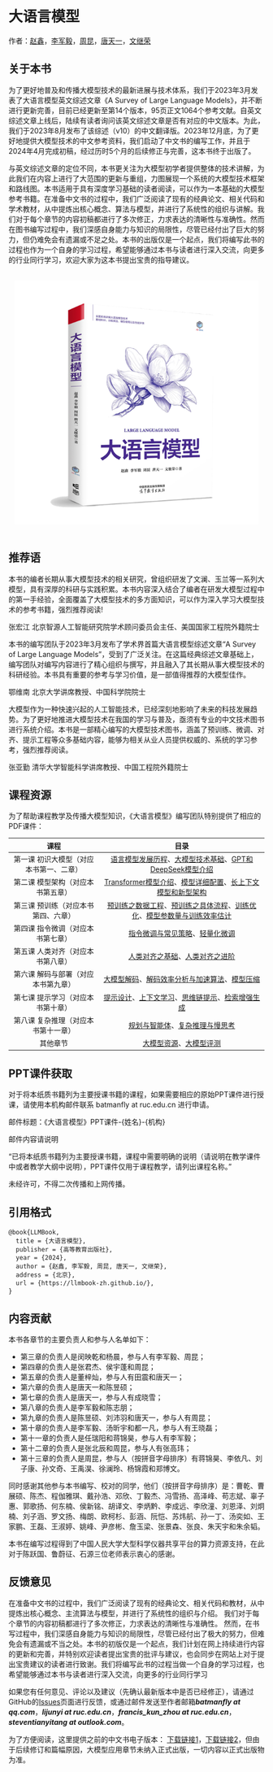 

# 大语言模型
作者：[赵鑫](<http://aibox.ruc.edu.cn/>)，[李军毅](<https://lijunyi.tech/>)，[周昆](<https://lancelot39.github.io/>)，[唐天一](<https://steventang1998.github.io/>)，[文继荣](<https://gsai.ruc.edu.cn/jrwen>)  

## 关于本书

为了更好地普及和传播大模型技术的最新进展与技术体系，我们于2023年3月发表了大语言模型英文综述文章《A Survey of Large Language Models》，并不断进行更新完善，目前已经更新至第14个版本，95页正文1064个参考文献。自英文综述文章上线后，陆续有读者询问该英文综述文章是否有对应的中文版本。为此，我们于2023年8月发布了该综述（v10）的中文翻译版。2023年12月底，为了更好地提供大模型技术的中文参考资料，我们启动了中文书的编写工作，并且于2024年4月完成初稿，经过历时5个月的后续修正与完善，这本书终于出版了。

与英文综述文章的定位不同，本书更关注为大模型初学者提供整体的技术讲解，为此我们在内容上进行了大范围的更新与重组，力图展现一个系统的大模型技术框架和路线图。本书适用于具有深度学习基础的读者阅读，可以作为一本基础的大模型参考书籍。在准备中文书的过程中，我们广泛阅读了现有的经典论文、相关代码和学术教材，从中提炼出核心概念、算法与模型，并进行了系统性的组织与讲解。我们对于每个章节的内容初稿都进行了多次修正，力求表达的清晰性与准确性。然而在图书编写过程中，我们深感自身能力与知识的局限性，尽管已经付出了巨大的努力，但仍难免会有遗漏或不足之处。本书的出版仅是一个起点，我们将编写此书的过程也作为一个自身的学习过程，希望能够通过本书与读者进行深入交流，向更多的行业同行学习，欢迎大家为这本书提出宝贵的指导建议。


<br>
<div align="center">
  <a href="https://item.jd.com/14901508.html" target="_blank">
    <img src="cover-re.png" width="480" height="480">
  </a>
</div>
<br>



## 推荐语
<link rel="stylesheet" href="./assets/css/styles.css">

<div class="recommendation">
  <p>本书的编者长期从事大模型技术的相关研究，曾组织研发了文澜、玉兰等一系列大模型，具有深厚的科研与实践积累。本书内容深入结合了编者在研发大模型过程中的第一手经验，全面覆盖了大模型技术的多方面知识，可以作为深入学习大模型技术的参考书籍，强烈推荐阅读!</p>
  <p class="author">张宏江 北京智源人工智能研究院学术顾问委员会主任、美国国家工程院外籍院士</p>
</div>

<div class="recommendation">
  <p>本书的编写团队于2023年3月发布了学术界首篇大语言模型综述文章“A Survey of Large Language Models”，受到了广泛关注。在这篇经典综述文章基础上，编写团队对编写内容进行了精心组织与撰写，并且融入了其长期从事大模型技术的科研经验。本书具有重要的参考与学习价值，是一部值得推荐的大模型佳作。</p>
  <p class="author">鄂维南 北京大学讲席教授、中国科学院院士</p>
</div>

<div class="recommendation">
  <p>大模型作为一种快速兴起的人工智能技术，已经深刻地影响了未来的科技发展趋势。为了更好地推进大模型技术在我国的学习与普及，亟须有专业的中文技术图书进行系统介绍。本书是一部精心编写的大模型技术图书，涵盖了预训练、微调、对齐、提示工程等众多基础内容，能够为相关从业人员提供权威的、系统的学习参考，强烈推荐阅读。</p>
  <p class="author">张亚勤 清华大学智能科学讲席教授、中国工程院外籍院士</p>
</div>

## 课程资源
为了帮助课程教学及传播大模型知识，《大语言模型》编写团队特别提供了相应的PDF课件：


| 课程 | 目录 |
|:----:|:----:|
| 第一课 初识大模型（对应本书第一、二章） | [语言模型发展历程](https://github.com/LLMBook-zh/LLMBook-zh.github.io/blob/main/slides/%E7%AC%AC%E4%B8%80%E8%AF%BE%20%E5%88%9D%E8%AF%86%E5%A4%A7%E6%A8%A1%E5%9E%8B/1.1%20%E8%AF%AD%E8%A8%80%E6%A8%A1%E5%9E%8B%E5%8F%91%E5%B1%95%E5%8E%86%E7%A8%8B.pdf)、[大模型技术基础](https://github.com/LLMBook-zh/LLMBook-zh.github.io/blob/main/slides/%E7%AC%AC%E4%B8%80%E8%AF%BE%20%E5%88%9D%E8%AF%86%E5%A4%A7%E6%A8%A1%E5%9E%8B/1.2%20%E5%A4%A7%E6%A8%A1%E5%9E%8B%E6%8A%80%E6%9C%AF%E5%9F%BA%E7%A1%80.pdf)、[GPT和DeepSeek模型介绍](https://github.com/LLMBook-zh/LLMBook-zh.github.io/blob/main/slides/%E7%AC%AC%E4%B8%80%E8%AF%BE%20%E5%88%9D%E8%AF%86%E5%A4%A7%E6%A8%A1%E5%9E%8B/1.3%20GPT%2BDeepSeek%E6%A8%A1%E5%9E%8B%E4%BB%8B%E7%BB%8D.pdf) |
| 第二课 模型架构（对应本书第五章） | [Transformer模型介绍](https://github.com/LLMBook-zh/LLMBook-zh.github.io/blob/main/slides/%E7%AC%AC%E4%BA%8C%E8%AF%BE%20%E6%A8%A1%E5%9E%8B%E6%9E%B6%E6%9E%84/2.1%20Transformer%E6%A8%A1%E5%9E%8B.pdf)、[模型详细配置](https://github.com/LLMBook-zh/LLMBook-zh.github.io/blob/main/slides/%E7%AC%AC%E4%BA%8C%E8%AF%BE%20%E6%A8%A1%E5%9E%8B%E6%9E%B6%E6%9E%84/2.2%20%E6%A8%A1%E5%9E%8B%E8%AF%A6%E7%BB%86%E9%85%8D%E7%BD%AE.pdf)、[长上下文模型和新型架构](https://github.com/LLMBook-zh/LLMBook-zh.github.io/blob/main/slides/%E7%AC%AC%E4%BA%8C%E8%AF%BE%20%E6%A8%A1%E5%9E%8B%E6%9E%B6%E6%9E%84/2.3%20%E9%95%BF%E4%B8%8A%E4%B8%8B%E6%96%87%E6%A8%A1%E5%9E%8B%E5%92%8C%E6%96%B0%E5%9E%8B%E6%9E%B6%E6%9E%84.pdf) |
| 第三课 预训练（对应本书第四、六章） | [预训练之数据工程](https://github.com/LLMBook-zh/LLMBook-zh.github.io/blob/main/slides/%E7%AC%AC%E4%B8%89%E8%AF%BE%20%E9%A2%84%E8%AE%AD%E7%BB%83/3.1%20%E9%A2%84%E8%AE%AD%E7%BB%83%E4%B9%8B%E6%95%B0%E6%8D%AE%E5%B7%A5%E7%A8%8B.pdf)、[预训练之具体流程](https://github.com/LLMBook-zh/LLMBook-zh.github.io/blob/main/slides/%E7%AC%AC%E4%B8%89%E8%AF%BE%20%E9%A2%84%E8%AE%AD%E7%BB%83/3.2%E9%A2%84%E8%AE%AD%E7%BB%83%E4%B9%8B%E5%85%B7%E4%BD%93%E6%B5%81%E7%A8%8B.pdf)、[训练优化](https://github.com/LLMBook-zh/LLMBook-zh.github.io/blob/main/slides/%E7%AC%AC%E4%B8%89%E8%AF%BE%20%E9%A2%84%E8%AE%AD%E7%BB%83/3.3%E9%A2%84%E8%AE%AD%E7%BB%83%E4%B9%8B%E8%AE%AD%E7%BB%83%E4%BC%98%E5%8C%96%E4%B8%8E%E6%95%88%E7%8E%87.pdf)、[模型参数量与训练效率估计](https://github.com/LLMBook-zh/LLMBook-zh.github.io/blob/main/slides/%E7%AC%AC%E4%B8%89%E8%AF%BE%20%E9%A2%84%E8%AE%AD%E7%BB%83/3.3%E9%A2%84%E8%AE%AD%E7%BB%83%E4%B9%8B%E8%AE%AD%E7%BB%83%E4%BC%98%E5%8C%96%E4%B8%8E%E6%95%88%E7%8E%87.pdf) |
| 第四课 指令微调（对应本书第七章） | [指令微调与常见策略](https://github.com/LLMBook-zh/LLMBook-zh.github.io/blob/main/slides/%E7%AC%AC%E5%9B%9B%E8%AF%BE%20%E6%8C%87%E4%BB%A4%E5%BE%AE%E8%B0%83/4.1%20%E6%8C%87%E4%BB%A4%E5%BE%AE%E8%B0%83%E4%B8%8E%E5%B8%B8%E8%A7%81%E7%AD%96%E7%95%A5.pdf)、[轻量化微调](https://github.com/LLMBook-zh/LLMBook-zh.github.io/blob/main/slides/%E7%AC%AC%E5%9B%9B%E8%AF%BE%20%E6%8C%87%E4%BB%A4%E5%BE%AE%E8%B0%83/4.2%20%E8%BD%BB%E9%87%8F%E5%8C%96%E5%BE%AE%E8%B0%83.pdf) |
| 第五课 人类对齐（对应本书第八章） | [人类对齐之基础](https://github.com/LLMBook-zh/LLMBook-zh.github.io/blob/main/slides/%E7%AC%AC%E4%BA%94%E8%AF%BE%20%E4%BA%BA%E7%B1%BB%E5%AF%B9%E9%BD%90/5.1%20%E4%BA%BA%E7%B1%BB%E5%AF%B9%E9%BD%90%E4%B9%8B%E5%9F%BA%E7%A1%80.pdf)、[人类对齐之进阶](https://github.com/LLMBook-zh/LLMBook-zh.github.io/blob/main/slides/%E7%AC%AC%E4%BA%94%E8%AF%BE%20%E4%BA%BA%E7%B1%BB%E5%AF%B9%E9%BD%90/5.2%20%E4%BA%BA%E7%B1%BB%E5%AF%B9%E9%BD%90%E4%B9%8B%E8%BF%9B%E9%98%B6.pdf) |
| 第六课 解码与部署（对应本书第九章） | [大模型解码](https://github.com/LLMBook-zh/LLMBook-zh.github.io/blob/main/slides/%E7%AC%AC%E5%85%AD%E8%AF%BE%20%E8%A7%A3%E7%A0%81%E4%B8%8E%E9%83%A8%E7%BD%B2/6.1%20%E5%A4%A7%E6%A8%A1%E5%9E%8B%E8%A7%A3%E7%A0%81.pdf)、[解码效率分析与加速算法](https://github.com/LLMBook-zh/LLMBook-zh.github.io/blob/main/slides/%E7%AC%AC%E5%85%AD%E8%AF%BE%20%E8%A7%A3%E7%A0%81%E4%B8%8E%E9%83%A8%E7%BD%B2/6.2%20%E8%A7%A3%E7%A0%81%E6%95%88%E7%8E%87%E5%88%86%E6%9E%90%E4%B8%8E%E5%8A%A0%E9%80%9F%E7%AE%97%E6%B3%95.pdf)、[模型压缩](https://github.com/LLMBook-zh/LLMBook-zh.github.io/blob/main/slides/%E7%AC%AC%E5%85%AD%E8%AF%BE%20%E8%A7%A3%E7%A0%81%E4%B8%8E%E9%83%A8%E7%BD%B2/6.3%20%E6%A8%A1%E5%9E%8B%E5%8E%8B%E7%BC%A9.pdf) |
| 第七课 提示学习（对应本书第十章） | [提示设计](https://github.com/LLMBook-zh/LLMBook-zh.github.io/blob/main/slides/%E7%AC%AC%E4%B8%83%E8%AF%BE%20%E6%8F%90%E7%A4%BA%E5%AD%A6%E4%B9%A0/7.1%20%E6%8F%90%E7%A4%BA%E5%B7%A5%E7%A8%8B.pdf)、[上下文学习](https://github.com/LLMBook-zh/LLMBook-zh.github.io/blob/main/slides/%E7%AC%AC%E4%B8%83%E8%AF%BE%20%E6%8F%90%E7%A4%BA%E5%AD%A6%E4%B9%A0/7.2%20%E4%B8%8A%E4%B8%8B%E6%96%87%E5%AD%A6%E4%B9%A0.pdf)、[思维链提示](https://github.com/LLMBook-zh/LLMBook-zh.github.io/blob/main/slides/%E7%AC%AC%E4%B8%83%E8%AF%BE%20%E6%8F%90%E7%A4%BA%E5%AD%A6%E4%B9%A0/7.3%20%E6%80%9D%E7%BB%B4%E9%93%BE%E6%8F%90%E7%A4%BA.pdf)、[检索增强生成](https://github.com/LLMBook-zh/LLMBook-zh.github.io/blob/main/slides/%E7%AC%AC%E4%B8%83%E8%AF%BE%20%E6%8F%90%E7%A4%BA%E5%AD%A6%E4%B9%A0/7.4%20%E6%A3%80%E7%B4%A2%E5%A2%9E%E5%BC%BA%E7%94%9F%E6%88%90.pdf) |
| 第八课 复杂推理（对应本书第十一章） | [规划与智能体](https://github.com/LLMBook-zh/LLMBook-zh.github.io/blob/main/slides/%E7%AC%AC%E5%85%AB%E8%AF%BE%20%E5%A4%8D%E6%9D%82%E6%8E%A8%E7%90%86/8.1%20%E8%A7%84%E5%88%92%E4%B8%8E%E6%99%BA%E8%83%BD%E4%BD%93.pdf)、[复杂推理与慢思考](https://github.com/LLMBook-zh/LLMBook-zh.github.io/blob/main/slides/%E7%AC%AC%E5%85%AB%E8%AF%BE%20%E5%A4%8D%E6%9D%82%E6%8E%A8%E7%90%86/8.2%20%E5%A4%8D%E6%9D%82%E6%8E%A8%E7%90%86%E4%B8%8E%E6%85%A2%E6%80%9D%E8%80%83.pdf) |
| 其他章节  |  [大模型资源](https://github.com/LLMBook-zh/LLMBook-zh.github.io/blob/main/slides/%E8%AF%84%E6%B5%8B%E4%B8%8E%E8%B5%84%E6%BA%90/%E5%A4%A7%E6%A8%A1%E5%9E%8B%E8%B5%84%E6%BA%90.pdf)、[大模型评测](https://github.com/LLMBook-zh/LLMBook-zh.github.io/blob/main/slides/%E8%AF%84%E6%B5%8B%E4%B8%8E%E8%B5%84%E6%BA%90/%E5%A4%A7%E6%A8%A1%E5%9E%8B%E8%AF%84%E6%B5%8B.pdf) |

## PPT课件获取

对于将本纸质书籍列为主要授课书籍的课程，如果需要相应的原始PPT课件进行授课，请使用本机构邮件联系 batmanfly at ruc.edu.cn 进行申请。

邮件标题：《大语言模型》PPT课件-{姓名}-{机构}

邮件内容请说明

“已将本纸质书籍列为主要授课书籍，课程中需要明确的说明（请说明在教学课件中或者教学大纲中说明），PPT课件仅用于课程教学，请列出课程名称。”

未经许可，不得二次传播和上网传播。


## 引用格式
```
@book{LLMBook,
  title = {大语言模型},
  publisher = {高等教育出版社},
  year = {2024},
  author = {赵鑫, 李军毅, 周昆, 唐天一, 文继荣},
  address = {北京},
  url = {https://llmbook-zh.github.io/},
}

```

## 内容贡献

本书各章节的主要负责人和参与人名单如下：

- 第三章的负责人是闵映乾和杨晨，参与人有李军毅、周昆； 
- 第四章的负责人是张君杰、侯宇蓬和周昆； 
- 第五章的负责人是董梓灿，参与人有田震和唐天一；
- 第六章的负责人是唐天一和陈昱硕；
- 第七章的负责人是唐天一，参与人有成晓雪；
- 第八章的负责人是李军毅和陈志朋；
- 第九章的负责人是陈昱硕、刘沛羽和唐天一，参与人有周昆；
- 第十章的负责人是李军毅、汤昕宇和都一凡，参与人有王晓磊；
- 第十一章的负责人是任瑞阳和蒋锦昊，参与人有李军毅；
- 第十二章的负责人是张北辰和周昆，参与人有张高玮；
- 第十三章的负责人是周昆，参与人（按拼音字母排序）有蒋锦昊、李依凡、刘子康、孙文奇、王禹淏、徐澜玲、杨锦霞和郑博文。

同时感谢其他参与本书编写、校对的同学，他们（按拼音字母排序）是：曹乾、曹展硕、陈杰、程伽雅琪、戴孙浩、邓欣、丁毅杰、冯雪扬、高泽峰、苟志斌、辜子惠、郭歌扬、何东楠、侯新铭、胡译文、李炳黔、李成远、李欣潼、刘恩泽、刘炯楠、刘子涵、罗文扬、梅朗、欧柯杉、彭涵、阮恺、苏炜航、孙一丁、汤奕如、王家鹏、王磊、王淑婷、姚峰、尹彦彬、詹玉梁、张景森、张良、朱天宇和朱余韬。

本书在编写过程得到了中国人民大学大型科学仪器共享平台的算力资源支持，在此对于陈跃国、鲁蔚征、石源三位老师表示衷心的感谢。

## 反馈意见
在准备中文书的过程中，我们广泛阅读了现有的经典论文、相关代码和教材，从中提炼出核心概念、主流算法与模型，并进行了系统性的组织与介绍。 我们对于每个章节的内容初稿都进行了多次修正，力求表达的清晰性与准确性。 然而，在书写过程中，我们深感自身能力与知识的局限性，尽管已经付出了极大的努力，但难免会有遗漏或不当之处。本书的初版仅是一个起点，我们计划在网上持续进行内容的更新和完善，并特别欢迎读者提出宝贵的批评与建议，也会同步在网站上对于提出宝贵建议的读者进行致谢。我们将编写此书的过程当做一个自身的学习过程，也希望能够通过本书与读者进行深入交流，向更多的行业同行学习

如果您有任何意见、评论以及建议（先确认最新版本中是否已经修正），请通过GitHub的[Issues](https://github.com/LLMBook-zh/LLMBook-zh.github.io/issues)页面进行反馈，或通过邮件发送至作者邮箱***batmanfly at qq.com***，***lijunyi at ruc.edu.cn***，***francis_kun_zhou at ruc.edu.cn***，***steventianyitang at outlook.com***。

为了方便阅读，这里提供之前的中文书电子版本： [下载链接1](https://llmbook-zh.github.io/LLMBook.pdf)，[下载链接2](http://aibox.ruc.edu.cn/zws/index.htm)，但由于后续修订和篇幅原因，大模型应用章节未纳入正式出版，一切内容以正式出版物为准。
